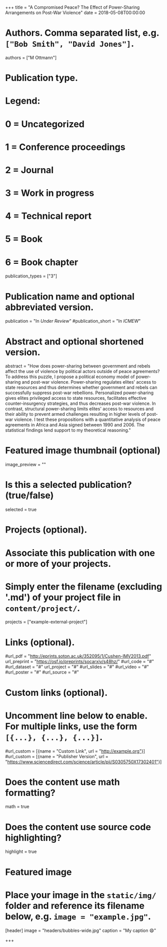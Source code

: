+++
title = "A Compromised Peace? The Effect of Power-Sharing Arrangements on Post-War Violence"
date = 2018-05-08T00:00:00

# Authors. Comma separated list, e.g. `["Bob Smith", "David Jones"]`.
authors = ["M Ottmann"]

# Publication type.
# Legend:
# 0 = Uncategorized
# 1 = Conference proceedings
# 2 = Journal
# 3 = Work in progress
# 4 = Technical report
# 5 = Book
# 6 = Book chapter
publication_types = ["3"]

# Publication name and optional abbreviated version.
publication = "In *Under Review*"
#publication_short = "In *ICMEW*"

# Abstract and optional shortened version.
abstract = "How does power-sharing between government and rebels affect the use of violence by political actors outside of peace agreements? To address this puzzle, I propose a political economy model of power-sharing and post-war violence. Power-sharing regulates elites' access to state resources and thus determines whether government and rebels can successfully suppress post-war rebellions. Personalized power-sharing gives elites privileged access to state resources, facilitates effective counter-insurgency strategies, and thus decreases post-war violence. In contrast, structural power-sharing limits elites' access to resources and their ability to prevent armed challenges resulting in higher levels of post-war violence. I test these propositions with a quantitative analysis of peace agreements in Africa and Asia signed between 1990 and 2006. The statistical findings lend support to my theoretical reasoning."

# Featured image thumbnail (optional)
image_preview = ""

# Is this a selected publication? (true/false)
selected = true

# Projects (optional).
#   Associate this publication with one or more of your projects.
#   Simply enter the filename (excluding '.md') of your project file in `content/project/`.
projects = ["example-external-project"]

# Links (optional).
#url_pdf = "http://eprints.soton.ac.uk/352095/1/Cushen-IMV2013.pdf"
url_preprint = "https://osf.io/preprints/socarxiv/s48hz/"
#url_code = "#"
#url_dataset = "#"
url_project = "#"
#url_slides = "#"
#url_video = "#"
#url_poster = "#"
#url_source = "#"

# Custom links (optional).
#   Uncomment line below to enable. For multiple links, use the form `[{...}, {...}, {...}]`.
#url_custom = [{name = "Custom Link", url = "http://example.org"}]
#url_custom = [{name = "Publisher Version", url = "https://www.sciencedirect.com/science/article/pii/S0305750X17302401"}]

# Does the content use math formatting?
math = true

# Does the content use source code highlighting?
highlight = true

# Featured image
# Place your image in the `static/img/` folder and reference its filename below, e.g. `image = "example.jpg"`.
[header]
image = "headers/bubbles-wide.jpg"
caption = "My caption :smile:"

+++

